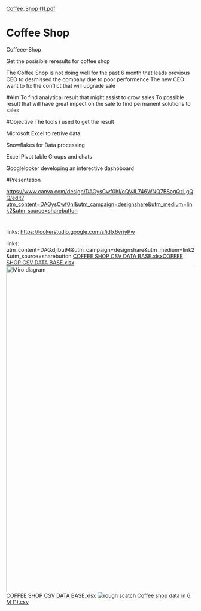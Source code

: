 [Coffee_Shop (1).pdf](https://github.com/user-attachments/files/22068677/Coffee_Shop.1.pdf)
# Coffee Shop 

Coffeee-Shop

Get the posisible reresults for coffee shop

The Coffee Shop is not doing well for the past 6 month that leads previous CEO to desmissed the company due to poor performence 
The new CEO want to fix the conflict that will upgrade sale 

#Aim
To find analytical result that might assist to grow sales
To possible result that will have great impect on the sale
to find permanent solutions to sales 

#Objective
The tools i used to get the result

Microsoft Excel to retrive data

Snowflakes for Data processing

Excel Pivot table Groups and chats

Googlelooker developing an interective dashoboard

#Presentation

https://www.canva.com/design/DAGysCwf0hI/oQVJL746WNQ7BSagQzLgQQ/edit?utm_content=DAGysCwf0hI&utm_campaign=designshare&utm_medium=link2&utm_source=sharebutton
#
links: https://lookerstudio.google.com/s/idIx6vriyPw

links: utm_content=DAGxljIbu94&utm_campaign=designshare&utm_medium=link2&utm_source=sharebutton
[COFFEE SHOP CSV DATA BASE.xlsx](https://github.com/user-attachments/files/22068196/COFFEE.SHOP.CSV.DATA.BASE.xlsx)[COFFEE SHOP CSV DATA BASE.xlsx](https://github.com/user-attachments/files/22068379/COFFEE.SHOP.CSV.DATA.BASE.xlsx)
<img width="1848" height="870" alt="Miro diagram" src="https://github.com/user-attachments/assets/1b11db71-6eba-4cb9-8910-0d94be036331" />
[COFFEE SHOP CSV DATA BASE.xlsx](https://github.com/user-attachments/files/22068367/COFFEE.SHOP.CSV.DATA.BASE.xlsx)
![rough scatch](https://github.com/user-attachments/assets/76d58e93-747c-4882-b58a-0c8502505d03)
[Coffee shop data in 6 M (1).csv](https://github.com/user-attachments/files/22068388/Coffee.shop.data.in.6.M.1.csv)
